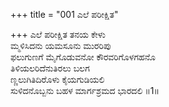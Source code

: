 +++
title = "001 ಎಲೆ ಪರೀಕ್ಷಿತ"

+++
ಎಲೆ ಪರೀಕ್ಷಿತ ತನಯ ಕೇಳು   
ಮ್ಮಳಿಸಿದನು ಯಮಸೂನು ಮುರರಿಪು   
ಫಲುಗುಣಗೆ ಮೈಗೊಡುವನೋ ಕೌರವರಿಗೊಳಗಹನೊ   
ತಿಳಿಯಲರಿದೆನುತಿರಲು ಬಲಗ   
ಣ್ಣಲುಗಿತಿದಿರೊಳು ಕೈಯಗುಡಿಯಲಿ   
ಸುಳಿದನೊಬ್ಬನು ಬಹಳ ಮಾರ್ಗಶ್ರಮದ ಭಾರದಲಿ   ॥1॥